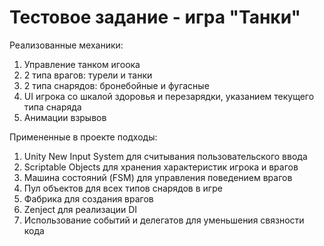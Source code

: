 # Тестовое задание - игра "Танки"
Реализованные механики:<br>
1. Управление танком игоока <br>
2. 2 типа врагов: турели и танки <br>
3. 2 типа снарядов: бронебойные и фугасные <br>
4. UI игрока со шкалой здоровья и перезарядки, указанием текущего типа снаряда <br>
5. Анимации взрывов <br>

Примененные в проекте подходы: <br>
1. Unity New Input System для считывания пользовательского ввода <br>
2. Scriptable Objects для хранения характеристик игрока и врагов <br>
3. Машина состояний (FSM) для управления поведением врагов <br>
4. Пул объектов для всех типов снарядов в игре <br>
5. Фабрика для создания врагов <br>
6. Zenject для реализации DI <br>
7. Использование событий и делегатов для уменьшения связности кода <br>
